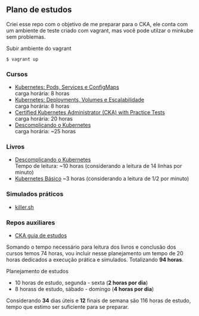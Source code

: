 ## Plano de estudos
Criei esse repo com o objetivo de me preparar para o CKA, ele conta com um ambiente de teste criado com vagrant, mas você pode utilzar o minkube sem problemas.

Subir ambiente do vagrant
```shell
$ vagrant up
```
### Cursos 
* [Kubernetes: Pods, Services e ConfigMaps](https://cursos.alura.com.br/course/kubernetes-pods-services-configmap)  
    carga horária: 8 horas
* [Kubernetes: Deployments, Volumes e Escalabilidade](https://cursos.alura.com.br/course/kubernetes-deployments-volumes-escalabilidade)  
    carga horária: 8 horas
* [Certified Kubernetes Administrator (CKA) with Practice Tests](https://www.udemy.com/course/certified-kubernetes-administrator-with-practice-tests/)  
    carga horária:  20 horas
* [Descomplicando o Kubernetes](https://www.linuxtips.io/products/descomplicando-o-kubernetes)  
    carga horária: ~25 horas

### Livros
* [Descomplicando o Kubernetes](https://livro.descomplicandokubernetes.com.br/pt/)  
  Tempo de leitura: ~10 horas (considerando a leitura de 14 linhas por minuto)
* [Kubernetes Básico](https://www.amazon.com.br/Kubernetes-B%C3%A1sico-Mergulhe-Futuro-Infraestrutura/dp/8575228242) ~3 horas (considerando a leitura de 1/2 por minuto)

### Simulados práticos
* [killer.sh](https://killer.sh/cka)  

### Repos auxiliares
* [CKA guia de estudos](https://github.com/leandrocostam/cka-preparation-guide)

Somando o tempo necessário para leitura dos livros e conclusão dos cursos temos 74 horas, vou incluir nesse planejamento um tempo de 20 horas dedicados a execução prática e simulados. Totalizando **94 horas**.  

Planejamento de estudos  
* 10 horas de estudo, segunda - sexta (**2 horas por dia**)  
* 8 horass de estudo, sábado - domingo (**4 horas por dia**)  

Considerando **34** dias úteis e **12** finais de semana são 116 horas de estudo, tempo que estimo ser suficiente para se preparar.